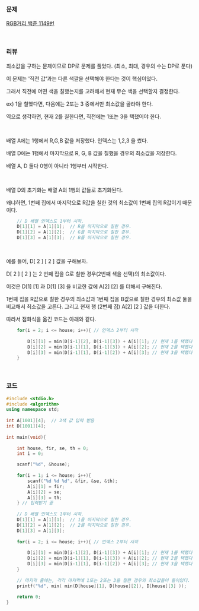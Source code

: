 ### 문제

[RGB거리 백준 1149번](https://www.acmicpc.net/problem/1149)

</br>

### 리뷰

최소값을 구하는 문제이므로 DP로 문제를 풀었다. (최소, 최대, 경우의 수는 DP로 푼다)

이 문제는 '직전 값'과는 다른 색깔을 선택해야 한다는 것이 핵심이었다. 

그래서 직전에 어떤 색을 칠했는지를 고려해서 현재 무슨 색을 선택할지 결정한다. 

ex) 1을 칠했다면, 다음에는 2또는 3 중에서만 최소값을 골라야  한다. 

역으로 생각하면, 현재 2를 칠한다면, 직전에는 1또는 3을 택했어야 한다. 

</br>

배열 A에는 1행에서 R,G,B 값을 저장했다. 인덱스는 1,2,3 을 썼다.

배열 D에는 1행에서 마지막으로 R, G, B 값을 칠했을 경우의 최소값을 저장한다. 

배열 A, D 둘다 0행이 아니라 1행부터 시작한다. 

</br>

배열 D의 초기화는 배열 A의 1행의 값들로 초기화된다. 

왜냐하면, 1번째 집에서 마지막으로 R값을 칠한 것의 최소값이 1번째 집의 R값이기 때문이다. 

```c++
    // D 배열 인덱스도 1부터 시작. 
   	D[1][1] = A[1][1];  // R을 마지막으로 칠한 경우. 
	D[1][2] = A[1][2];  // G를 마지막으로 칠한 경우. 
	D[1][3] = A[1][3];  // B를 마지막으로 칠한 경우. 
```

</br>

예를 들어, D[ 2 ] [ 2 ] 값을 구해보자. 

D[ 2 ] [ 2 ] 는 2 번째 집을 G로 칠한 경우(2번째 색을 선택)의 최소값이다.

이것은 D[1] [1] 과 D[1] [3] 을 비교한 값에 A[2] [2] 를 더해서 구해진다. 

1번째 집을 R값으로 칠한 경우의 최소값과 1번째 집을 B값으로 칠한 경우의 최소값 둘을 비교해서 최소값을 고른다. 그리고 현재 행 (2번째 집) A[2] [2 ] 값을 더한다. 

따라서 점화식을 옮긴 코드는 아래와 같다.

```c++
  	for(i = 2; i <= house; i++){ // 인덱스 2부터 시작
        
 		D[i][1] = min(D[i-1][2], D[i-1][3]) + A[i][1]; // 현재 1를 택했다면, 직전에 2또는 3을 선택.
 		D[i][2] = min(D[i-1][1], D[i-1][3]) + A[i][2]; // 현재 2를 택했다면, 직전에 1또는 3을 선택.
 		D[i][3] = min(D[i-1][1], D[i-1][2]) + A[i][3]; // 현재 3을 택했다면, 직전에 1또는 2을 선택.
	}
```

</br>

###  **코드**

```c++
#include <stdio.h>
#include <algorithm>
using namespace std;
 
int A[1001][4];  // 3색 값 입력 받음  
int D[1001][4];
 
int main(void){
 
 	int house, fir, se, th = 0;
 	int i = 0;

	scanf("%d", &house); 	
 
 	for(i = 1; i <= house; i++){
 		scanf("%d %d %d", &fir, &se, &th); 
 		A[i][1] = fir;
 		A[i][2] = se;
 		A[i][3] = th;
	} // 입력받기 끝 
   	
    // D 배열 인덱스도 1부터 시작. 
   	D[1][1] = A[1][1];  // 1을 마지막으로 칠한 경우. 
	D[1][2] = A[1][2];  // 2를 마지막으로 칠한 경우. 
	D[1][3] = A[1][3];
   	
  	for(i = 2; i <= house; i++){ // 인덱스 2부터 시작
        
 		D[i][1] = min(D[i-1][2], D[i-1][3]) + A[i][1]; // 현재 1를 택했다면, 직전에 2또는 3을 선택.
 		D[i][2] = min(D[i-1][1], D[i-1][3]) + A[i][2]; // 현재 2를 택했다면, 직전에 1또는 3을 선택.
 		D[i][3] = min(D[i-1][1], D[i-1][2]) + A[i][3]; // 현재 3을 택했다면, 직전에 1또는 2을 선택.
	}
	
    // 마지막 줄에는, 각각 마지막에 1또는 2또는 3을 칠한 경우의 최소값들이 들어있다.
	printf("%d", min( min(D[house][1], D[house][2]), D[house][3] )); 
 	
	return 0;
}
```



